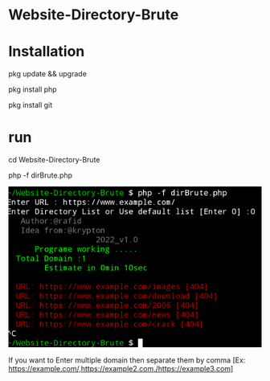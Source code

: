 # Website-Directory-Brute

# Installation
pkg update && upgrade

pkg install php

pkg install git
# run
cd Website-Directory-Brute

php -f dirBrute.php


<img src="https://github.com/mdabdulgonyrafid/Website-Directory-Brute/blob/main/Screenshot_2022-08-14-20-10-18-570_com.termux.png" alt="Website Directory Brute" width="auto"/>


 If you want to Enter multiple domain then separate them by comma [Ex: https://example.com/,https://example2.com,/https://example3.com]
